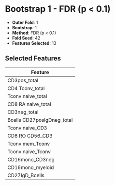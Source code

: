 # Bootstrap 1 - FDR (p < 0.1)

- **Outer Fold**: 1
- **Bootstrap**: 1
- **Method**: FDR (p < 0.1)
- **Fold Seed**: 42
- **Features Selected**: 13

## Selected Features

| Feature |
|---------|
| CD3pos_total |
| CD4 Tconv_total |
| Tconv naive_total |
| CD8 RA naive_total |
| CD3neg_total |
| Bcells CD27posIgDneg_total |
| Tconv naive_CD3 |
| CD8 RO CD56_CD3 |
| Tconv mem_Tconv |
| Tconv naive_Tconv |
| CD16mono_CD3neg |
| CD16mono_myeloid |
| CD27IgD_Bcells |
